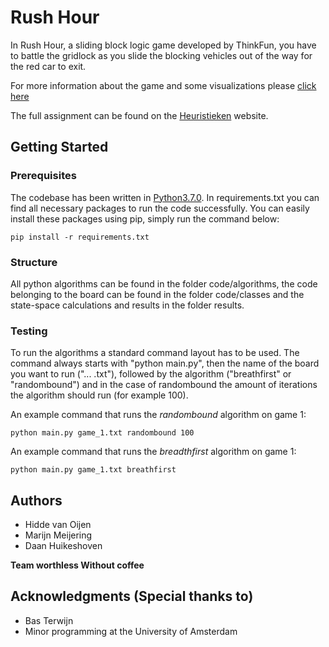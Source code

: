 # Rush Hour

In Rush Hour, a sliding block logic game developed by ThinkFun, you have to battle the gridlock as you slide the blocking vehicles out of the way for the red car to exit.

For more information about the game and some visualizations please [click here](https://www.thinkfun.com/products/rush-hour/)

The full assignment can be found on the [Heuristieken](http://heuristieken.nl/wiki/index.php?title=Rush_Hour) website.

## Getting Started

### Prerequisites

The codebase has been written in [Python3.7.0](https://www.python.org/downloads/). In requirements.txt you can find all necessary packages to run the code successfully. You can easily install these packages using pip, simply run the command below:

```
pip install -r requirements.txt
```

### Structure

All python algorithms can be found in the folder code/algorithms, the code belonging to the board can be found in the folder code/classes and the state-space calculations and results in the folder results.

### Testing

To run the algorithms a standard command layout has to be used. The command always starts with "python main.py", then the name of the board you want to run ("... .txt"), followed by the algorithm ("breathfirst" or "randombound") and in the case of randombound the amount of iterations the algorithm should run (for example 100).

An example command that runs the *randombound* algorithm on game 1:

```
python main.py game_1.txt randombound 100
```

An example command that runs the *breadthfirst* algorithm on game 1:

```
python main.py game_1.txt breathfirst
```

## Authors

* Hidde van Oijen
* Marijn Meijering
* Daan Huikeshoven

**Team worthless Without coffee**

## Acknowledgments (Special thanks to)

* Bas Terwijn
* Minor programming at the University of Amsterdam
